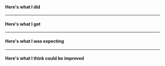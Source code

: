 <!-- If you have a question or improvement suggestion rather than an actual issue/bug, pls use our forum:-->

<!-- https://ask.openrouteservice.org/c/ors-->

#### Here's what I did
<!-- include request URLs, link to app.config or other relevant ifnormation -->

---
#### Here's what I got
<!-- we :heart: json outputs -->

---
#### Here's what I was expecting
<!-- try being as explicit as possible here so we know how to fix this issue -->

---
#### Here's what I think could be improved
